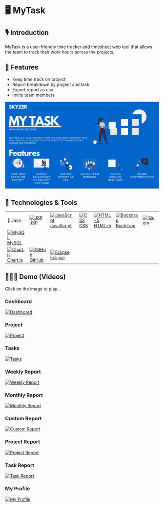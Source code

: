 # 🖥 MyTask

## 🎙 Introduction
MyTask is a user-friendly time tracker and timesheet web tool that allows the team to track their work hours across the projects. 

## 📑 Features 
- Keep time track on project
- Report breakdown by project and task 
- Export report as csv
- Invite team members 

![Introduction](https://github.com/jaysolanki46/MyTask/blob/master/demo/Intro.png)

## 🚀 Technologies & Tools
<table>
    <tbody>
        <tr>
             <td> Java
              </a>
            </td>
           <td><a href="#"><img alt="JSP" title="JSP" height="40px" width="50px"
                        src="https://user-images.githubusercontent.com/25057099/117538245-65b6f880-b059-11eb-8222-d5ecaa34017c.png" /> JSP
              </a>
            </td>
            <td><a href="#"><img alt="JavaScript" title="JavaScript" height="40px" width="50px"
                        src="https://user-images.githubusercontent.com/25057099/117538186-1e306c80-b059-11eb-942d-dd149d8ee659.png" /> JavaScript
              </a>
            </td>
            <td><a href="#"><img alt="CSS" title="CSS" height="40px" width="50px"
                        src="https://user-images.githubusercontent.com/25057099/117537940-07d5e100-b058-11eb-8bd0-9be8446f7704.png" /> CSS
              </a>
            </td>
            <td><a href="#"><img alt="HTML-5" title="HTML-5" height="40px" width="50px"
                        src="https://user-images.githubusercontent.com/25057099/117538147-f17c5500-b058-11eb-860a-e608a9cf3bac.png" /> HTML-5
              </a>
            </td>
            <td><a href="#"><img alt="Bootstrap" title="Bootstrap" height="40px" width="50px"
                        src="https://user-images.githubusercontent.com/25057099/117537874-bf1e2800-b057-11eb-9e30-7a8cf54bd458.png" /> Bootstrap
              </a>
            </td>
            <td><a href="#"><img alt="jQuery" title="jQuery" height="40px" width="120px"
                          src="https://user-images.githubusercontent.com/25057099/117538225-4e780b00-b059-11eb-9afb-674c036841b5.png" />
              </a>
            </td>
      </tr>
      <tr>
            <td><a href="#"><img alt="MySQL" title="MySQL" height="40px" width="50px"
                          src="https://user-images.githubusercontent.com/25057099/117538276-926b1000-b059-11eb-99ea-3ba2f94506c6.png" /> MySQL
              </a>
            </td>
      </tr>
      <tr>
          <td><a href="#"><img alt="Chart.js" title="Chart.js" height="40px" width="50px"
                          src="https://user-images.githubusercontent.com/25057099/117569480-fb19c180-b119-11eb-8697-89ecf08e2ca9.png" /> Chart.js
                  </a>
           </td>
            <td><a href="#"><img alt="GitHub" title="GitHub" height="40px" width="50px"
                          src="https://user-images.githubusercontent.com/25057099/117538085-9d717080-b058-11eb-9b90-0ec2e4090520.png" /> GitHub
              </a>
            </td>
          <td><a href="#"><img alt="Eclipse" title="Eclipse" height="40px" width="50px"
                        src="https://user-images.githubusercontent.com/25057099/117537991-3e136080-b058-11eb-9c21-2c7c62442790.png" /> Eclipse
          </a>
        </td>
      </tr>
  </tbody>
</table>

##  👨🏽‍🏫  Demo (Videos)

Click on the image to play...

### Dashboard

[![Dashboard](https://i9.ytimg.com/vi/I2Q3YjQnQw4/mq2.jpg?sqp=CPSV7ooG&rs=AOn4CLAiwv-wqr9zoasJhHZsIkwas6gAHQ)](https://www.youtube.com/watch?v=I2Q3YjQnQw4&ab_channel=SkyzerTechnologies)

### Project

[![Project](https://i9.ytimg.com/vi/h3fX-DOfDEw/mq2.jpg?sqp=CPSV7ooG&rs=AOn4CLBIK8hREsPlC8SVYC8vsKbzgrDKlg)](https://www.youtube.com/watch?v=h3fX-DOfDEw&ab_channel=SkyzerTechnologies)

### Tasks

[![Tasks](https://i9.ytimg.com/vi/KVwU4te2xQI/mq3.jpg?sqp=CPSV7ooG&rs=AOn4CLDhO4r0yXuJBCUOE8jw4IF51FaiXg)](https://www.youtube.com/watch?v=KVwU4te2xQI&ab_channel=SkyzerTechnologies)

### Weekly Report

[![Weekly Report](https://i9.ytimg.com/vi/hqZoFbPb24I/mq2.jpg?sqp=CKCY7ooG&rs=AOn4CLBCE-6mgr4uv1yQW0vSCXGj9PFNgQ)](https://www.youtube.com/watch?v=hqZoFbPb24I&ab_channel=SkyzerTechnologies)

### Monthly Report

[![Monthly Report](https://i9.ytimg.com/vi/C8HOmHPc3cA/mq2.jpg?sqp=CKCY7ooG&rs=AOn4CLDscVucWLCuIIBbHw5vojOsCNLICQ)](https://www.youtube.com/watch?v=C8HOmHPc3cA&ab_channel=SkyzerTechnologies)

### Custom Report

[![Custom Report](https://i9.ytimg.com/vi/HNQlTxLXkvk/mq2.jpg?sqp=CKCY7ooG&rs=AOn4CLD07i-Z0QjTi-7MssBsvSBZIEewtQ)](https://www.youtube.com/watch?v=HNQlTxLXkvk&ab_channel=SkyzerTechnologies)

### Project Report

[![Project Report](https://i9.ytimg.com/vi/T-ArvD21Xwk/mq2.jpg?sqp=CKCY7ooG&rs=AOn4CLCiVwJPiULSjBWUkH94Wepntgr96A)](https://www.youtube.com/watch?v=T-ArvD21Xwk&ab_channel=SkyzerTechnologies)

### Task Report

[![Task Report](https://i9.ytimg.com/vi/ddu5xkZpr6A/mq2.jpg?sqp=CKCY7ooG&rs=AOn4CLBr6gc_dudjDnEO5TTxaKn2dHX52g)](https://www.youtube.com/watch?v=ddu5xkZpr6A&ab_channel=SkyzerTechnologies)

### My Profile

[![My Profile](https://i9.ytimg.com/vi/q8R5xk-vwFU/mq1.jpg?sqp=CKCY7ooG&rs=AOn4CLAIsO2kEX2Fn_bJNAFBNY8qyIWkig)](https://www.youtube.com/watch?v=q8R5xk-vwFU&ab_channel=SkyzerTechnologies)
